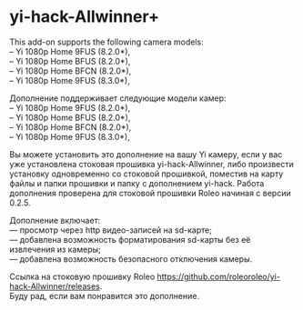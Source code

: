 # yi-hack-Allwinner+
This add-on supports the following camera models:  
– Yi 1080p Home 9FUS (8.2.0*),  
– Yi 1080p Home BFUS (8.2.0*),  
– Yi 1080p Home BFCN (8.2.0*),  
– Yi 1080p Home 9FUS (8.3.0*),  

Дополнение поддерживает следующие модели камер:  
– Yi 1080p Home 9FUS (8.2.0*),  
– Yi 1080p Home BFUS (8.2.0*),  
– Yi 1080p Home BFCN (8.2.0*),  
– Yi 1080p Home 9FUS (8.3.0*),  

Вы можете установить это дополнение на вашу Yi камеру, если у вас уже установлена стоковая прошивка yi-hack-Allwinner, либо произвести установку одновременно со стоковой прошивкой, поместив на карту файлы и папки прошивки и папку с дополнением yi-hack. Работа дополнения проверена для стоковой прошивки Roleo начиная с версии 0.2.5.  

Дополнение включает:  
— просмотр через http видео-записей на sd-карте;  
— добавлена возможность форматирования sd-карты без её извлечения из камеры;  
— добавлена возможность безопасного отключения камеры.  

Ссылка на стоковую прошивку Roleo https://github.com/roleoroleo/yi-hack-Allwinner/releases.  
Буду рад, если вам понравится это дополнение.  
